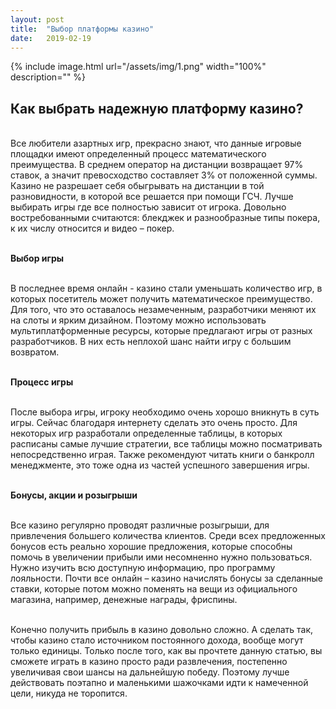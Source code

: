 ```yaml
---
layout: post
title:  "Выбор платформы казино"
date:   2019-02-19
---
```


{% include image.html url="/assets/img/1.png" width="100%" description="" %}

## Как выбрать надежную платформу казино?

<br>Все любители азартных игр, прекрасно знают, что данные игровые площадки имеют определенный процесс математического преимущества. В среднем оператор на дистанции возвращает 97% ставок, а значит превосходство составляет 3% от положенной суммы. Казино не разрешает себя обыгрывать на дистанции в той разновидности, в которой все решается при помощи ГСЧ. Лучше выбирать игры где все полностью зависит от игрока. Довольно востребованными считаются: блекджек и разнообразные типы покера, к их числу относится и видео – покер.

<br><strong>Выбор игры</strong>

<br>В последнее время онлайн - казино стали уменьшать количество игр, в которых посетитель может получить математическое преимущество. Для того, что это оставалось незамеченным, разработчики меняют их на слоты и ярким дизайном. Поэтому можно использовать мультиплатформенные ресурсы, которые предлагают игры от разных разработчиков. В них есть неплохой шанс найти игру с большим возвратом.

<br><strong>Процесс игры</strong>

<br>После выбора игры, игроку необходимо очень хорошо вникнуть в суть игры. Сейчас благодаря интернету сделать это очень просто. Для некоторых игр разработали определенные таблицы, в которых расписаны самые лучшие стратегии, все таблицы можно посматривать непосредственно играя. Также рекомендуют читать книги о банкролл менеджменте, это тоже одна из частей успешного завершения игры.

<br><strong>Бонусы, акции и розыгрыши</strong>

<br>Все казино регулярно проводят различные розыгрыши, для привлечения большего количества клиентов. Среди всех предложенных бонусов есть реально хорошие предложения, которые способны помочь в увеличении прибыли ими несомненно нужно пользоваться. Нужно изучить всю доступную информацию, про программу лояльности. Почти все онлайн – казино начислять бонусы за сделанные ставки, которые потом можно поменять на вещи из официального магазина, например, денежные награды, фриспины.

<br>Конечно получить прибыль в казино довольно сложно. А сделать так, чтобы казино стало источником постоянного дохода, вообще могут только единицы. Только после того, как вы прочтете данную статью, вы сможете играть в казино просто ради развлечения, постепенно увеличивая свои шансы на дальнейшую победу. Поэтому лучше действовать поэтапно и маленькими шажочками идти к намеченной цели, никуда не торопится.

